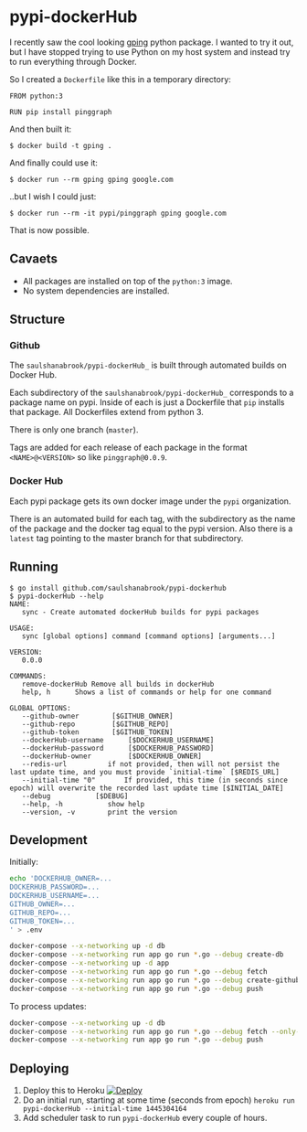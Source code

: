 # pypi-dockerHub

I recently saw the cool looking [gping](https://github.com/orf/gping)
python package. I wanted to try it out, but I have stopped trying to use
Python on my host system and instead try to run everything through Docker.

So I created a `Dockerfile` like this in a temporary directory:
```
FROM python:3

RUN pip install pinggraph
```

And then built it:

```
$ docker build -t gping .
```

And finally could use it:

```
$ docker run --rm gping gping google.com
```

..but I wish I could just:

```
$ docker run --rm -it pypi/pinggraph gping google.com
```

That is now possible.

## Cavaets

* All packages are installed on top of the `python:3` image.
* No system dependencies are installed.

## Structure

### Github

The  `saulshanabrook/pypi-dockerHub_` is built through automated builds on Docker Hub.

Each subdirectory of the `saulshanabrook/pypi-dockerHub_` corresponds
to a package name on pypi. Inside of each is just a Dockerfile that `pip` installs
that package. All Dockerfiles extend from python 3.

There is only one branch (`master`).

Tags are added for each release of each package in the format `<NAME>@<VERSION>` so like `pinggraph@0.0.9`.

### Docker Hub

Each pypi package gets its own docker image under the `pypi` organization.

There is an automated build for each tag, with the subdirectory as the name of the package
and the docker tag equal to the pypi version. Also there is a `latest` tag pointing to the
master branch for that subdirectory.

## Running

```
$ go install github.com/saulshanabrook/pypi-dockerhub
$ pypi-dockerHub --help
NAME:
   sync - Create automated dockerHub builds for pypi packages

USAGE:
   sync [global options] command [command options] [arguments...]

VERSION:
   0.0.0

COMMANDS:
   remove-dockerHub	Remove all builds in dockerHub
   help, h		Shows a list of commands or help for one command

GLOBAL OPTIONS:
   --github-owner 		 [$GITHUB_OWNER]
   --github-repo 		 [$GITHUB_REPO]
   --github-token 		 [$GITHUB_TOKEN]
   --dockerHub-username 	 [$DOCKERHUB_USERNAME]
   --dockerHub-password 	 [$DOCKERHUB_PASSWORD]
   --dockerHub-owner 		 [$DOCKERHUB_OWNER]
   --redis-url 			if not provided, then will not persist the last update time, and you must provide `initial-time` [$REDIS_URL]
   --initial-time "0"		If provided, this time (in seconds since epoch) will overwrite the recorded last update time [$INITIAL_DATE]
   --debug			 [$DEBUG]
   --help, -h			show help
   --version, -v		print the version
```


## Development

Initially:

```bash
echo 'DOCKERHUB_OWNER=...
DOCKERHUB_PASSWORD=...
DOCKERHUB_USERNAME=...
GITHUB_OWNER=...
GITHUB_REPO=...
GITHUB_TOKEN=...
' > .env

docker-compose --x-networking up -d db
docker-compose --x-networking run app go run *.go --debug create-db
docker-compose --x-networking up -d app
docker-compose --x-networking run app go run *.go --debug fetch
docker-compose --x-networking run app go run *.go --debug create-github
docker-compose --x-networking run app go run *.go --debug push
```

To process updates:

```bash
docker-compose --x-networking up -d db
docker-compose --x-networking run app go run *.go --debug fetch --only-new
docker-compose --x-networking run app go run *.go --debug push
```

## Deploying
1. Deploy this to Heroku [![Deploy](https://www.herokucdn.com/deploy/button.svg)](https://heroku.com/deploy)
2. Do an initial run, starting at some time (seconds from epoch) `heroku run pypi-dockerHub --initial-time 1445304164`
3. Add scheduler task to run `pypi-dockerHub` every couple of hours.

